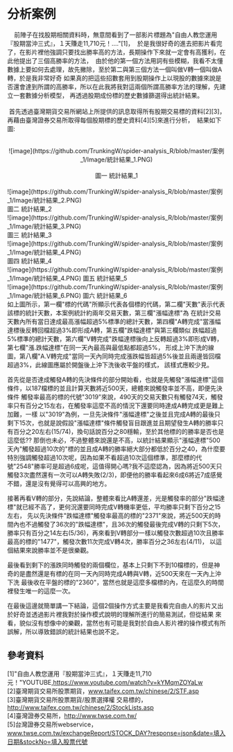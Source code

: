 # 分析案例

      前陣子在找股期相關資料時，無意間看到了一部影片標題為"自由人教您運用『股期當沖三式』，１天賺走11,710元！...."[1]，
  於是我很好奇的進去把影片看完了，在影片裡他強調只要找出勝率高的方法，長期操作下來就一定會有高獲利，在此他提出了三個高勝率的方法，
  由於他的第一個方法用詞有些模糊，我看不太懂數據上要如何去處理，故先撇除，至於第二與第三個方法一個叫做V轉一個叫做A轉，於是我非常好奇
  如果真的把這些招數套用到股期操作上以現股的數據來說是否還會達到所謂的高勝率，所以在此我將我對這兩個所謂高勝率方法的理解，先建立一套數據分析模型，
  再透過股期成份標的歷史數據篩選得出統計結果。
<br />
<br />
  首先透過臺灣期貨交易所網站上所提供的訊息取得所有股期交易標的資料[2][3]，再藉由臺灣證券交易所取得每個股期標的歷史資料[4][5]來進行分析，
  結果如下圖:
<br /><br />
<center>![image](https://github.com/TrunkingW/spider-analysis_R/blob/master/案例_1/Image/統計結果_1.PNG)</center>
<br />
<center>圖一 統計結果_1</center>
<br />
![image](https://github.com/TrunkingW/spider-analysis_R/blob/master/案例_1/Image/統計結果_2.PNG)
<br />
圖二 統計結果_2
<br />
![image](https://github.com/TrunkingW/spider-analysis_R/blob/master/案例_1/Image/統計結果_3.PNG)
<br />
圖三 統計結果_3
<br />
![image](https://github.com/TrunkingW/spider-analysis_R/blob/master/案例_1/Image/統計結果_4.PNG)
<br />
圖四 統計結果_4
<br />
![image](https://github.com/TrunkingW/spider-analysis_R/blob/master/案例_1/Image/統計結果_4.PNG)
圖五 統計結果_5
<br />
![image](https://github.com/TrunkingW/spider-analysis_R/blob/master/案例_1/Image/統計結果_6.PNG)
圖六 統計結果_6
<br />
   如上圖所示，第一欄"標的代碼"所顯示代表各個標的代碼，第二欄"天數"表示代表該標的統計天數，本案例統計約兩年交易天數，第三欄"漲幅達標"為
在統計交易天數內所有當日達成最高漲幅超過5%標準的總計天數，第四欄"A轉完成"當漲幅達標後反轉回檔超過3%即形成A轉，第五欄"跌幅達標"與第三欄類似
跌幅超過5%標準的總計天數，第六欄"V轉完成"跌幅達標後向上反轉超過3%即形成V轉，第七欄"漲.跌幅達標"在同一天內最高與最低點都超過5%，
形成上沖下洗的線圖，第八欄"A.V轉完成"當同一天內同時完成漲跌幅皆超過5%後並且兩邊皆回檔超過3%，此線圖應屬於開盤後上沖下洗後收平盤的樣式，
該樣式應較少見。

   首先從是否達成觸發A轉的先決條件的部分開始看，也就是先觸發"漲幅達標"這個條件，以187檔標的並且計算天數將近500天，總體來說觸發率並不高，即便先決條件
觸發率最高的標的代號"3019"來說，490天的交易天數只有觸發74天，觸發率只有百分之15左右，在觸發率這麼不高的情況下還要同時達成A轉完成更是難上加難，一樣
以"3019"為例，一旦先決條件"漲幅達標"之後並且完成A轉的最後只剩下15次，也就是說假設"漲幅達標"條件觸發盲目跟進並且期望發生A轉的勝率只有百分之20左右(15/74)，換句話說百分之80穩輸，至於其他標的的勝率是否也是這麼低?? 那倒也未必，不過整體來說還是不高，以統計結果顯示"漲幅達標"500天內"觸發超過10次的"標的並且成A轉的勝率絕大部分都低於百分之40，為什麼要特別強調觸發超過10次呢，因為如果不看超過10次這個標準，那麼標的代號"2548"勝率可是超過6成呢，這值得開心嗎?我不這麼認為，因為將近500天只觸發3次盡然還有一次可以A轉失敗(2/3)，即便他的勝率看起來6成6將近7成感覺不錯，還是沒有覺得可以高興的地方。

接著再看V轉的部分，先說結論，整體來看比A轉還差，光是觸發率的部分"跌幅達標"就已經不高了，更何況還要同時完成V轉機率更低，平均勝率只剩下百分之15左右，
先以先決條件"跌幅達標"觸發率最高的標的"2371"來說，將近500天的時間內也不過觸發了36次的"跌幅達標"，且36次的觸發最後完成V轉的只剩下5次，
勝率只有百分之14左右(5/36)，再來看到V轉部分一樣以觸發次數超過10次且勝率最高的標的"1477"，觸發次數11次完成V轉4次，勝率百分之36左右(4/11)，
以這個結果來說勝率並不是很樂觀。

最後看到剩下的漲跌同時觸發的兩個欄位，基本上只剩下不到10檔標的，但是神奇的是盡然還是有標的在同一天內同時完成A轉與V轉，近500天來在一天內上沖下洗
最後收在平盤的標的"2360"，當然也就是這麼多檔標的內，在這麼久的時間裡發生唯一的這麼一次。

在最後這邊就簡單講一下結論，這個2個操作方式主要是我看完自由人的影片又出於好奇並透過影片裡我對於操作模式說明的理解所進行的簡易測試，但從結果
來看，貌似沒有想像中的樂觀，當然也有可能是我對於自由人影片裡的操作模式有所誤解，所以導致錯誤的統計結果也說不定。

## 參考資料
[1]"自由人教您運用『股期當沖三式』，１天賺走11,710元！"YOUTUBE,https://www.youtube.com/watch?v=kYMqmZOYaLw <br />
[2]臺灣期貨交易所股票期貨，www.taifex.com.tw/chinese/2/STF.asp <br />
[3]臺灣期貨交易所股票期貨/股票選擇權 交易標的，http://www.taifex.com.tw/chinese/2/StockLists.asp <br />
[4]臺灣證券交易所，http://www.twse.com.tw/ <br />
[5]台灣證券交易所webservice，www.twse.com.tw/exchangeReport/STOCK_DAY?response=json&date=填入日期&stockNo=填入股票代號 <br />
